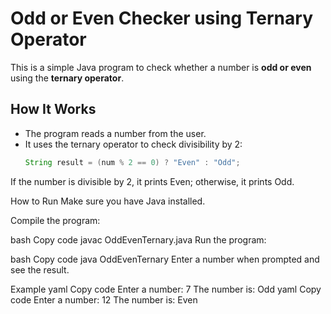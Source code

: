 # Odd or Even Checker using Ternary Operator

This is a simple Java program to check whether a number is **odd or even** using the **ternary operator**.

## How It Works

- The program reads a number from the user.
- It uses the ternary operator to check divisibility by 2:
  ```java
  String result = (num % 2 == 0) ? "Even" : "Odd";
If the number is divisible by 2, it prints Even; otherwise, it prints Odd.

How to Run
Make sure you have Java installed.

Compile the program:

bash
Copy code
javac OddEvenTernary.java
Run the program:

bash
Copy code
java OddEvenTernary
Enter a number when prompted and see the result.

Example
yaml
Copy code
Enter a number: 7
The number is: Odd
yaml
Copy code
Enter a number: 12
The number is: Even
